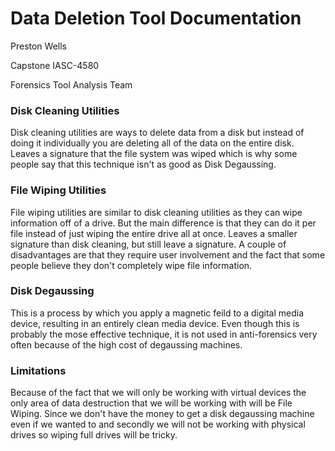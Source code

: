 # Data Deletion Tool Documentation

Preston Wells

Capstone IASC-4580

Forensics Tool Analysis Team

### Disk Cleaning Utilities

Disk cleaning utilities are ways to delete data from a disk but instead of doing it individually you are deleting all of the data on the entire disk. Leaves a signature that the file system was wiped which is why some people say that this technique isn't as good as Disk Degaussing.

### File Wiping Utilities

File wiping utilities are similar to disk cleaning utilities as they can wipe information off of a drive. But the main difference is that they can do it per file instead of just wiping the entire drive all at once. Leaves a smaller signature than disk cleaning, but still leave a signature. A couple of disadvantages are that they require user involvement and the fact that some people believe they don't completely wipe file information.

### Disk Degaussing

This is a process by which you apply a magnetic feild to a digital media device, resulting in an entirely clean media device. Even though this is probably the mose effective technique, it is not used in anti-forensics very often because of the high cost of degaussing machines. 

### Limitations

Because of the fact that we will only be working with virtual devices the only area of data destruction that we will be working with will be File Wiping. Since we don't have the money to get a disk degaussing machine even if we wanted to and secondly we will not be working with physical drives so wiping full drives will be tricky.
